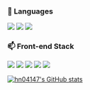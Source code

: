 <!-- ![header](https://capsule-render.vercel.app/api?type=soft&color=0:00C3C5,100:FFFFFF&height=300&section=header&text=Sangjin's%20Github&fontSize=60&fontColor=333333) -->

<!-- [![Hits](https://hits.seeyoufarm.com/api/count/incr/badge.svg?url=https%3A%2F%2Fgithub.com%2Fhn04147%2Fhit-counter&count_bg=%2341DBBF&title_bg=%23555555&icon=&icon_color=%23E7E7E7&title=hits&edge_flat=false)](https://hits.seeyoufarm.com) [![Solved.ac
프로필](http://mazassumnida.wtf/api/mini/generate_badge?boj=hn04147)](https://solved.ac/hn04147)
[![Velog Badge](http://img.shields.io/badge/-Velog-20c997?style=flat&link=hn04147)](https://velog.io/@hn04147) -->



<!-- ## 👋 Hello! My name is Sangjin. -->

<!-- ### 🔭 Career
|  **Type**  	|  **Date** 	|            **Contents**           	|   **Organization**   	|
|:----------:	|:---------:	|:---------------------------------:	|:------------------:	  |
|**Education**| 2016.3 ~  	| Department of Computer<br>Science 	|**Hanyang University** |
|**Employment**|  2021.5 ~ 2021.12	|        Front-End Developer        	|   **Frigate Bird**  	| -->


### 🌱 Languages
<img src="https://img.shields.io/badge/Python-3776AB?style=flat-square&logo=Python&logoColor=white"/> <img src="https://img.shields.io/badge/JavaScript-F7DF1E?style=flat-square&logo=JavaScript&logoColor=white"/> <img src="https://img.shields.io/badge/C++-00599C?style=flat-square&logo=C++&logoColor=white"/>

<!-- [![Top Langs](https://github-readme-stats.vercel.app/api/top-langs/?username=hn04147&layout=compact)](https://github.com/hn04147/github-readme-stats) -->

### 📫 Front-end Stack
<img src="https://img.shields.io/badge/React-61DAFB?style=flat-square&logo=React&logoColor=white"/> <img src="https://img.shields.io/badge/Redux-764ABC?style=flat-square&logo=Redux&logoColor=white"/> <img src="https://img.shields.io/badge/HTML-E34F26?style=flat-square&logo=HTML5&logoColor=white"/> <img src="https://img.shields.io/badge/CSS3-1572B6?style=flat-square&logo=CSS3&logoColor=white"/> <img src="https://img.shields.io/badge/SCSS-CC6699?style=flat-square&logo=Sass&logoColor=white"/>

[![hn04147's GitHub stats](https://github-readme-stats.vercel.app/api?username=hn04147)](https://github.com/hn04147/github-readme-stats)




<!--🔭🌱👯🤔💬 📫😄


